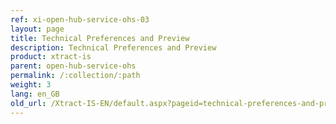 ```yaml
---
ref: xi-open-hub-service-ohs-03
layout: page
title: Technical Preferences and Preview
description: Technical Preferences and Preview
product: xtract-is
parent: open-hub-service-ohs
permalink: /:collection/:path
weight: 3
lang: en_GB
old_url: /Xtract-IS-EN/default.aspx?pageid=technical-preferences-and-preview
---
```

